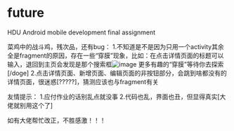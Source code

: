 # future
HDU Android mobile development final assignment

菜鸡中的战斗鸡，残次品，还有bug：
1.不知道是不是因为只用一个activity其余全是fragment的原因，存在一些“穿膜”现象，比如：在点击详情页面的标题可以输入，退回到主页会发现是那个搜索框![image](https://user-images.githubusercontent.com/63149775/149647548-e925f96c-ab34-4173-b86c-ed09a8ae5434.png)
更多有趣的“穿膜”等待你去探索[/doge]
2.点击详情页面、新增页面、编辑页面的非按钮部分，会跳到啥都没有的详情页面，很迷惑[?????]，猜测应该也与fragment有关

友情提示：
1.应付作业的话别乱点就没事
2.代码也乱，界面也丑，但显得真实[大佬就别用这个了]

如有大佬帮忙改正，不胜感激！！！
